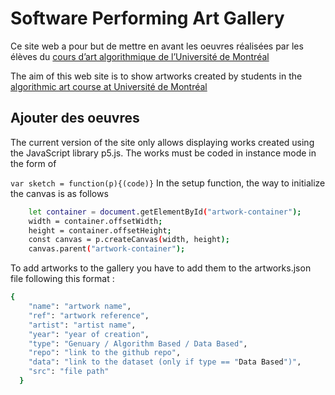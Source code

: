 # Software Performing Art Gallery

Ce site web a pour but de mettre en avant les oeuvres réalisées par les élèves du [cours d’art algorithmique de l’Université de Montréal](https://github.com/rethread-studio/algorithmic-art-course)

The aim of this web site is to show artworks created by students in the [algorithmic art course at Université de Montréal](https://github.com/rethread-studio/algorithmic-art-course)

## Ajouter des oeuvres
The current version of the site only allows displaying works created using the JavaScript library p5.js.
The works must be coded in instance mode in the form of

`var sketch = function(p){(code)}`
In the setup function, the way to initialize the canvas is as follows

```bash
    let container = document.getElementById("artwork-container");
    width = container.offsetWidth;
    height = container.offsetHeight;
    const canvas = p.createCanvas(width, height);
    canvas.parent("artwork-container");
```

To add artworks to the gallery you have to add them to the artworks.json file following this format :

```bash
{
    "name": "artwork name",
    "ref": "artwork reference",
    "artist": "artist name",
    "year": "year of creation",
    "type": "Genuary / Algorithm Based / Data Based",
    "repo": "link to the github repo",
    "data": "link to the dataset (only if type == "Data Based")",
    "src": "file path"
  }
 
```

